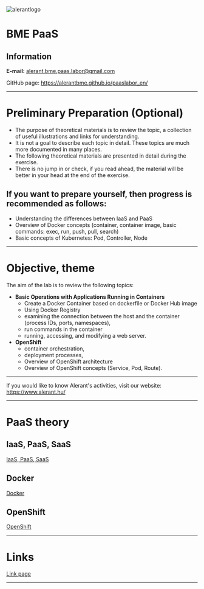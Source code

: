 ![alerantlogo](https://www.alerant.hu/img/logo.svg) 
# BME PaaS   
## Information
**E-mail:** alerant.bme.paas.labor@gmail.com

GitHub page: https://alerantbme.github.io/paaslabor_en/

---

# Preliminary Preparation (Optional)
- The purpose of theoretical materials is to review the topic, a collection of useful illustrations and links for understanding.
- It is not a goal to describe each topic in detail. These topics are much more documented in many places.
- The following theoretical materials are presented in detail during the exercise.
- There is no jump in or check, if you read ahead, the material will be better in your head at the end of the exercise.

## If you want to prepare yourself, then progress is recommended as follows:
  - Understanding the differences between IaaS and PaaS
  - Overview of Docker concepts (container, container image, basic commands: exec, run, push, pull, search)
  - Basic concepts of Kubernetes: Pod, Controller, Node
    
---
# Objective, theme
The aim of the lab is to review the following topics:
- **Basic Operations with Applications Running in Containers**
  - Create a Docker Container based on dockerfile or Docker Hub image
  - Using Docker Registry
  - examining the connection between the host and the container (process IDs, ports, namespaces),
  - run commands in the container
  - running, accessing, and modifying a web server.
- **OpenShift**
  - container orchestration,
  - deployment processes,
  - Overview of OpenShift architecture
  - Overview of OpenShift concepts (Service, Pod, Route).
---
If you would like to know Alerant's activities, visit our website: https://www.alerant.hu/

---

# PaaS theory
## IaaS, PaaS, SaaS
[IaaS, PaaS, SaaS](Elmelet1.md)

## Docker
[Docker](Elmelet2.md)

## OpenShift 
[OpenShift](Elmelet3.md)

---

# Links
[Link page](Linkek.md)

---
